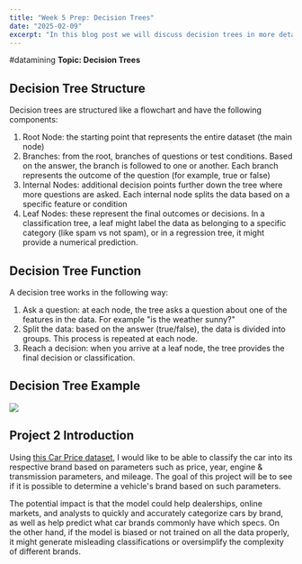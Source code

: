 ```yaml
---
title: "Week 5 Prep: Decision Trees"
date: "2025-02-09"
excerpt: "In this blog post we will discuss decision trees in more detail."
---
```

#datamining
 **Topic: Decision Trees**
## Decision Tree Structure
Decision trees are structured like a flowchart and have the following components:
1. Root Node: the starting point that represents the entire dataset (the main node)
2. Branches: from the root, branches of questions or test conditions. Based on the answer, the branch is followed to one or another. Each branch represents the outcome of the question (for example, true or false)
3. Internal Nodes: additional decision points further down the tree where more questions are asked. Each internal node splits the data based on a specific feature or condition
4. Leaf Nodes: these represent the final outcomes or decisions. In a classification tree, a leaf might label the data as belonging to a specific category (like spam vs not spam), or in a regression tree, it might provide a numerical prediction.
## Decision Tree Function
A decision tree works in the following way:
1. Ask a question: at each node, the tree asks a question about one of the features in the data. For example "is the weather sunny?"
2. Split the data: based on the answer (true/false), the data is divided into groups. This process is repeated at each node.
3. Reach a decision: when you arrive at a leaf node, the tree provides the final decision or classification.
## Decision Tree Example
![](https://images.datacamp.com/image/upload/v1677504957/decision_tree_for_heart_attack_prevention_2140bd762d.png)
## Project 2 Introduction
Using [this Car Price dataset](https://www.kaggle.com/datasets/asinow/car-price-dataset), I would like to be able to classify the car into its respective brand based on parameters such as price, year, engine & transmission parameters, and mileage. The goal of this project will be to see if it is possible to determine a vehicle's brand based on such parameters.

The potential impact is that the model could help dealerships, online markets, and analysts to quickly and accurately categorize cars by brand, as well as help predict what car brands commonly have which specs. On the other hand, if the model is biased or not trained on all the data properly, it might generate misleading classifications or oversimplify the complexity of different brands.